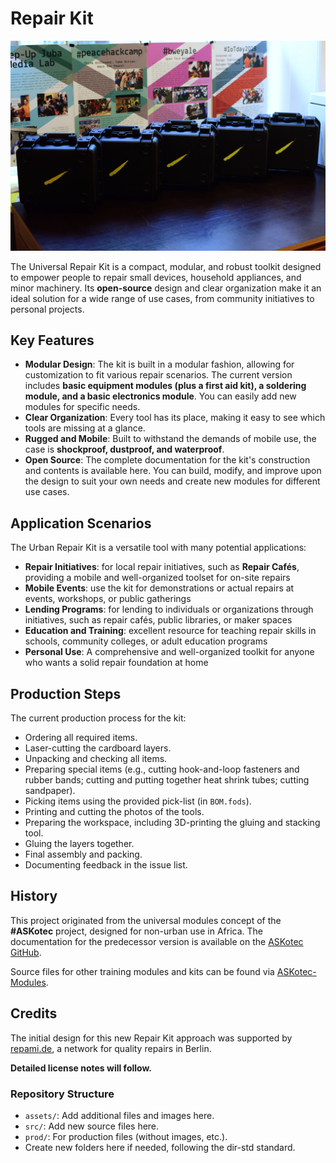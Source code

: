 # Repair Kit

![](assets/Intro.JPG)

The Universal Repair Kit is a compact, modular, and robust toolkit designed to empower people to repair small devices, household appliances, and minor machinery. Its **open-source** design and clear organization make it an ideal solution for a wide range of use cases, from community initiatives to personal projects.


## Key Features

* **Modular Design**: The kit is built in a modular fashion, allowing for customization to fit various repair scenarios. The current version includes **basic equipment modules (plus a first aid kit), a soldering module, and a basic electronics module**. You can easily add new modules for specific needs.
* **Clear Organization**: Every tool has its place, making it easy to see which tools are missing at a glance.
* **Rugged and Mobile**: Built to withstand the demands of mobile use, the case is **shockproof, dustproof, and waterproof**.
* **Open Source**: The complete documentation for the kit's construction and contents is available here. You can build, modify, and improve upon the design to suit your own needs and create new modules for different use cases.

## Application Scenarios

The Urban Repair Kit is a versatile tool with many potential applications:

* **Repair Initiatives**: for local repair initiatives, such as **Repair Cafés**, providing a mobile and well-organized toolset for on-site repairs
* **Mobile Events**: use the kit for demonstrations or actual repairs at events, workshops, or public gatherings
* **Lending Programs**: for lending to individuals or organizations through initiatives, such as repair cafés, public libraries, or maker spaces
* **Education and Training**: excellent resource for teaching repair skills in schools, community colleges, or adult education programs
* **Personal Use**: A comprehensive and well-organized toolkit for anyone who wants a solid repair foundation at home


## Production Steps

The current production process for the kit:

* Ordering all required items.
* Laser-cutting the cardboard layers.
* Unpacking and checking all items.
* Preparing special items (e.g., cutting hook-and-loop fasteners and rubber bands; cutting and putting together heat shrink tubes; cutting sandpaper).
* Picking items using the provided pick-list (in `BOM.fods`).
* Printing and cutting the photos of the tools.
* Preparing the workspace, including 3D-printing the gluing and stacking tool.
* Gluing the layers together.
* Final assembly and packing.
* Documenting feedback in the issue list.


## History

This project originated from the universal modules concept of the **#ASKotec** project, designed for non-urban use in Africa. The documentation for the predecessor version is available on the [ASKotec GitHub](https://github.com/opencultureagency/ASKotec).

Source files for other training modules and kits can be found via [ASKotec-Modules](https://github.com/opencultureagency/ASKotec-Modules).


## Credits

The initial design for this new Repair Kit approach was supported by [repami.de](https://repami.de), a network for quality repairs in Berlin.

**Detailed license notes will follow.**

### Repository Structure

* `assets/`: Add additional files and images here.
* `src/`: Add new source files here.
* `prod/`: For production files (without images, etc.).
* Create new folders here if needed, following the dir-std standard.
